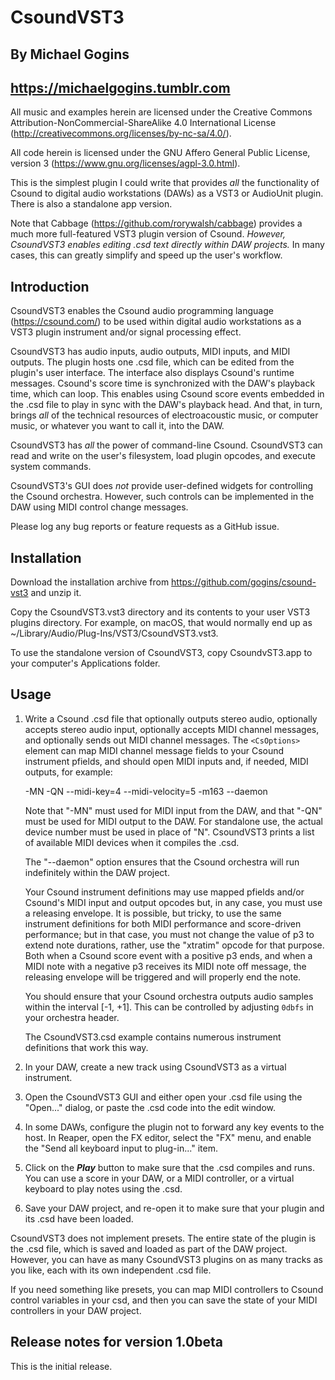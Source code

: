 # CsoundVST3
## By Michael Gogins
## https://michaelgogins.tumblr.com

All music and examples herein are licensed under the Creative Commons 
Attribution-NonCommercial-ShareAlike 4.0 International License  
(http://creativecommons.org/licenses/by-nc-sa/4.0/).

All code herein is licensed under the GNU Affero General Public License, 
version 3 (https://www.gnu.org/licenses/agpl-3.0.html).

This is the simplest plugin I could write that provides _all_ the 
functionality of Csound to digital audio workstations (DAWs) as a VST3 or 
AudioUnit plugin. There is also a standalone app version.
    
Note that Cabbage (https://github.com/rorywalsh/cabbage) provides a much more 
full-featured VST3 plugin version of Csound. _However, CsoundVST3 enables 
editing .csd text directly within DAW projects._ In many cases, this can 
greatly simplify and speed up the user's workflow.

## Introduction

CsoundVST3 enables the Csound audio programming language (https://csound.com/) 
to be used within digital audio workstations as a VST3 plugin instrument 
and/or signal processing effect.

CsoundVST3 has audio inputs, audio outputs, MIDI inputs, and MIDI outputs. 
The plugin hosts one .csd file, which can be edited from the plugin's user 
interface. The interface also displays Csound's runtime messages. Csound's 
score time is synchronized with the DAW's playback time, which can loop. This 
enables using Csound score events embedded in the .csd file to play in sync 
with the DAW's playback head. And that, in turn, brings _all_ of the technical 
resources of electroacoustic music, or computer music, or whatever you want 
to call it, into the DAW.

CsoundVST3 has _all_ the power of command-line Csound. CsoundVST3 can read and 
write on the user's filesystem, load plugin opcodes, and execute system 
commands.

CsoundVST3's GUI does _not_ provide user-defined widgets for controlling the 
Csound orchestra. However, such controls can be implemented in the DAW using 
MIDI control change messages.

Please log any bug reports or feature requests as a GitHub issue.

## Installation

Download the installation archive from https://github.com/gogins/csound-vst3 
and unzip it.

Copy the CsoundVST3.vst3 directory and its contents to your user VST3 plugins 
directory. For example, on macOS, that would normally end up as 
~/Library/Audio/Plug-Ins/VST3/CsoundVST3.vst3.

To use the standalone version of CsoundVST3, copy CsoundvST3.app to your 
computer's Applications folder.

## Usage

 1. Write a Csound .csd file that optionally outputs stereo audio, optionally 
    accepts stereo audio input, optionally accepts MIDI channel messages, and 
    optionally sends out MIDI channel messages. The `<CsOptions>` element 
    can map MIDI channel message fields to your Csound instrument pfields, 
    and should open MIDI inputs and, if needed, MIDI outputs, for example:
    
    -MN -QN --midi-key=4 --midi-velocity=5 -m163 --daemon  
    
    Note that "-MN" must used for MIDI input from the DAW, and that "-QN" must 
    be used for MIDI output to the DAW. For standalone use, the actual device 
    number must be used in place of "N". CsoundVST3 prints a list of available 
    MIDI devices when it compiles the .csd.
    
    The "--daemon" option ensures that the Csound orchestra will run 
    indefinitely within the DAW project.

    Your Csound instrument definitions may use mapped pfields and/or Csound's 
    MIDI input and output opcodes but, in any case, you must use a releasing 
    envelope. It is possible, but tricky, to use the same instrument 
    definitions for both MIDI performance and score-driven performance; but 
    in that case, you must not change the value of p3 to extend note durations, 
    rather, use the "xtratim" opcode for that purpose. Both when a Csound 
    score event with a positive p3 ends, and when a MIDI note with a negative 
    p3 receives its MIDI note off message, the releasing envelope will be 
    triggered and will properly end the note.

    You should ensure that your Csound orchestra outputs audio samples within 
    the interval [-1, +1]. This can be controlled by adjusting `0dbfs` in your 
    orchestra header.

    The CsoundVST3.csd example contains numerous instrument definitions 
    that work this way.

 2. In your DAW, create a new track using CsoundVST3 as a virtual instrument.

 3. Open the CsoundVST3 GUI and either open your .csd file using the
    "Open..." dialog, or paste the .csd code into the edit window.

 4. In some DAWs, configure the plugin not to forward any key events to the 
    host. In Reaper, open the FX editor, select the "FX" menu, and 
    enable the "Send all keyboard input to plug-in..." item.
 
 5. Click on the **_Play_** button to make sure that the .csd compiles and
    runs. You can use a score in your DAW, or a MIDI controller, or a
    virtual keyboard to play notes using the .csd.

 7. Save your DAW project, and re-open it to make sure that your plugin 
    and its .csd have been loaded.

CsoundVST3 does not implement presets. The entire state of the plugin is the 
.csd file, which is saved and loaded as part of the DAW project. However, you 
can have as many CsoundVST3 plugins on as many tracks as you like, each with 
its own independent .csd file. 

If you need something like presets, you can map MIDI controllers to Csound 
control variables in your csd, and then you can save the state of your MIDI 
controllers in your DAW project.

## Release notes for version 1.0beta

This is the initial release.




